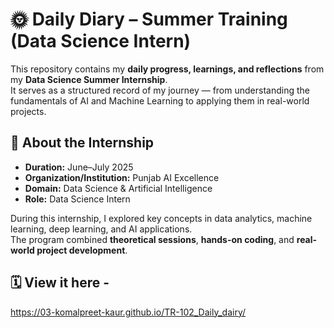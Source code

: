 # 🌞 Daily Diary – Summer Training (Data Science Intern)

This repository contains my **daily progress, learnings, and reflections** from my **Data Science Summer Internship**.  
It serves as a structured record of my journey — from understanding the fundamentals of AI and Machine Learning to applying them in real-world projects.


## 📘 About the Internship
- **Duration:** June–July 2025
- **Organization/Institution:** Punjab AI Excellence
- **Domain:** Data Science & Artificial Intelligence  
- **Role:** Data Science Intern  

During this internship, I explored key concepts in data analytics, machine learning, deep learning, and AI applications.  
The program combined **theoretical sessions**, **hands-on coding**, and **real-world project development**.


## 🗓️ View it here - 

https://03-komalpreet-kaur.github.io/TR-102_Daily_dairy/
